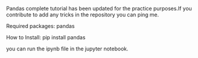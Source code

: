 Pandas complete tutorial has been updated for the practice purposes.If you contribute to add any tricks in the repository you can ping me.

Required packages:
pandas


How to Install:
pip install pandas

you can run the ipynb file in the jupyter notebook.

